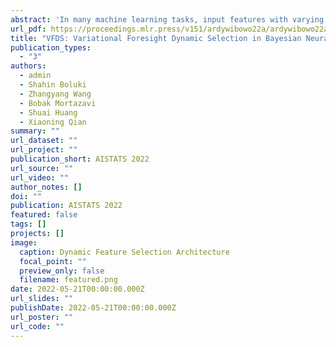 ```yaml
---
abstract: 'In many machine learning tasks, input features with varying degrees of predictive capability are acquired at varying costs. In order to optimize the performance-cost trade-off, one would select features to observe a priori. However, given the changing context with previous observations, the subset of predictive features to select may change dynamically. Therefore, we face the challenging new problem of foresight dynamic selection (FDS): finding a dynamic and light-weight policy to decide which features to observe next, before actually observing them, for overall performance-cost trade-offs. To tackle FDS, this paper proposes a  Bayesian learning framework of Variational Foresight Dynamic Selection (VFDS). VFDS learns a policy that selects the next feature subset to observe, by optimizing a variational Bayesian objective that characterizes the trade-off between model performance and feature cost. At its core is an implicit variational distribution on binary gates that are dependent on previous observations, which will select the next subset of features to observe. We apply VFDS on the Human Activity Recognition (HAR) task where the performance-cost trade-off is critical in its practice. Extensive results demonstrate that VFDS selects different features under changing contexts, notably saving sensory costs while maintaining or improving the HAR accuracy. Moreover, the features that VFDS dynamically select are shown to be interpretable and associated with the different activity types. We will release the code.'
url_pdf: https://proceedings.mlr.press/v151/ardywibowo22a/ardywibowo22a.pdf
title: "VFDS: Variational Foresight Dynamic Selection in Bayesian Neural Networks"
publication_types:
  - "3"
authors:
  - admin
  - Shahin Boluki
  - Zhangyang Wang
  - Bobak Mortazavi
  - Shuai Huang
  - Xiaoning Qian
summary: ""
url_dataset: ""
url_project: ""
publication_short: AISTATS 2022
url_source: ""
url_video: ""
author_notes: []
doi: ""
publication: AISTATS 2022
featured: false
tags: []
projects: []
image:
  caption: Dynamic Feature Selection Architecture
  focal_point: ""
  preview_only: false
  filename: featured.png
date: 2022-05-21T00:00:00.000Z
url_slides: ""
publishDate: 2022-05-21T00:00:00.000Z
url_poster: ""
url_code: ""
---
```

